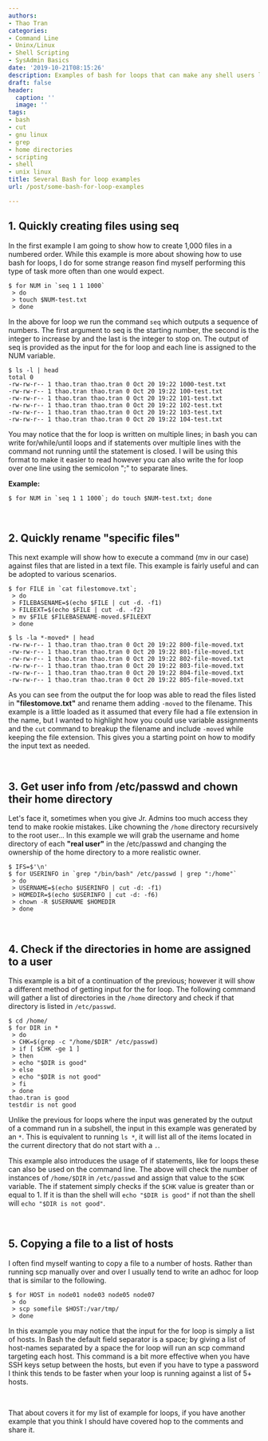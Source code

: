 ```yaml
---
authors:
- Thao Tran
categories:
- Command Line
- Uninx/Linux
- Shell Scripting
- SysAdmin Basics
date: '2019-10-21T08:15:26'
description: Examples of bash for loops that can make any shell users life easier
draft: false
header:
  caption: ''
  image: ''
tags:
- bash
- cut
- gnu linux
- grep
- home directories
- scripting
- shell
- unix linux
title: Several Bash for loop examples
url: /post/some-bash-for-loop-examples

---
```



## 1. Quickly creating files using seq

In the first example I am going to show how to create 1,000 files in a numbered order. While this example is more about showing how to use bash for loops, I do for some strange reason find myself performing this type of task more often than one would expect.

    $ for NUM in `seq 1 1 1000`
     > do
     > touch $NUM-test.txt
     > done

In the above for loop we run the command `seq` which outputs a sequence of numbers. The first argument to seq is the starting number, the second is the integer to increase by and the last is the integer to stop on. The output of seq is provided as the input for the for loop and each line is assigned to the NUM variable.

    $ ls -l | head 
    total 0
    -rw-rw-r-- 1 thao.tran thao.tran 0 Oct 20 19:22 1000-test.txt
    -rw-rw-r-- 1 thao.tran thao.tran 0 Oct 20 19:22 100-test.txt
    -rw-rw-r-- 1 thao.tran thao.tran 0 Oct 20 19:22 101-test.txt
    -rw-rw-r-- 1 thao.tran thao.tran 0 Oct 20 19:22 102-test.txt
    -rw-rw-r-- 1 thao.tran thao.tran 0 Oct 20 19:22 103-test.txt
    -rw-rw-r-- 1 thao.tran thao.tran 0 Oct 20 19:22 104-test.txt

You may notice that the for loop is written on multiple lines; in bash you can write for/while/until loops and if statements over multiple lines with the command not running until the statement is closed. I will be using this format to make it easier to read however you can also write the for loop over one line using the semicolon ";" to separate lines.

**Example:**

    $ for NUM in `seq 1 1 1000`; do touch $NUM-test.txt; done

<p>&nbsp;</p>

## 2. Quickly rename "specific files"

This next example will show how to execute a command (mv in our case) against files that are listed in a text file. This example is fairly useful and can be adopted to various scenarios.

    $ for FILE in `cat filestomove.txt`;
     > do
     > FILEBASENAME=$(echo $FILE | cut -d. -f1)
     > FILEEXT=$(echo $FILE | cut -d. -f2)
     > mv $FILE $FILEBASENAME-moved.$FILEEXT
     > done

    $ ls -la *-moved* | head
    -rw-rw-r-- 1 thao.tran thao.tran 0 Oct 20 19:22 800-file-moved.txt
    -rw-rw-r-- 1 thao.tran thao.tran 0 Oct 20 19:22 801-file-moved.txt
    -rw-rw-r-- 1 thao.tran thao.tran 0 Oct 20 19:22 802-file-moved.txt
    -rw-rw-r-- 1 thao.tran thao.tran 0 Oct 20 19:22 803-file-moved.txt
    -rw-rw-r-- 1 thao.tran thao.tran 0 Oct 20 19:22 804-file-moved.txt
    -rw-rw-r-- 1 thao.tran thao.tran 0 Oct 20 19:22 805-file-moved.txt

As you can see from the output the for loop was able to read the files listed in **"filestomove.txt"** and rename them adding `-moved` to the filename. This example is a little loaded as it assumed that every file had a file extension in the name, but I wanted to highlight how you could use variable assignments and the `cut` command to breakup the filename and include `-moved` while keeping the file extension. This gives you a starting point on how to modify the input text as needed.

<p>&nbsp;</p>

## 3. Get user info from /etc/passwd and chown their home directory

Let's face it, sometimes when you give Jr. Admins too much access they tend to make rookie mistakes. Like chowning the `/home` directory recursively to the root user... In this example we will grab the username and home directory of each **"real user"** in the /etc/passwd and changing the ownership of the home directory to a more realistic owner.

    $ IFS=$'\n'
    $ for USERINFO in `grep "/bin/bash" /etc/passwd | grep ":/home"`
     > do
     > USERNAME=$(echo $USERINFO | cut -d: -f1)
     > HOMEDIR=$(echo $USERINFO | cut -d: -f6)
     > chown -R $USERNAME $HOMEDIR
     > done

<p>&nbsp;</p>

## 4. Check if the directories in home are assigned to a user

This example is a bit of a continuation of the previous; however it will show a different method of getting input for the for loop. The following command will gather a list of directories in the `/home` directory and check if that directory is listed in `/etc/passwd`.

    $ cd /home/
    $ for DIR in *
     > do
     > CHK=$(grep -c "/home/$DIR" /etc/passwd)
     > if [ $CHK -ge 1 ]
     > then
     > echo "$DIR is good"
     > else
     > echo "$DIR is not good"
     > fi
     > done
    thao.tran is good
    testdir is not good

Unlike the previous for loops where the input was generated by the output of a command run in a subshell, the input in this example was generated by an `*`. This is equivalent to running `ls *`, it will list all of the items located in the current directory that do not start with a `.`.

This example also introduces the usage of if statements, like for loops these can also be used on the command line. The above will check the number of instances of `/home/$DIR` in `/etc/passwd` and assign that value to the `$CHK` variable. The if statement simply checks if the `$CHK` value is greater than or equal to 1. If it is than the shell will `echo "$DIR is good"` if not than the shell will `echo "$DIR is not good"`.

<p>&nbsp;</p>

## 5. Copying a file to a list of hosts

I often find myself wanting to copy a file to a number of hosts. Rather than running scp manually over and over I usually tend to write an adhoc for loop that is similar to the following.

    $ for HOST in node01 node03 node05 node07
     > do
     > scp somefile $HOST:/var/tmp/
     > done


In this example you may notice that the input for the for loop is simply a list of hosts. In Bash the default field separator is a space; by giving a list of host-names separated by a space the for loop will run an scp command targeting each host. This command is a bit more effective when you have SSH keys setup between the hosts, but even if you have to type a password I think this tends to be faster when your loop is running against a list of 5+ hosts.

<p>&nbsp;</p>

That about covers it for my list of example for loops, if you have another example that you think I should have covered hop to the comments and share it.
